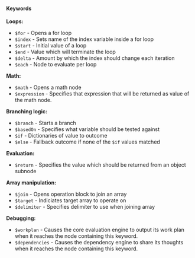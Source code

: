 #### Keywords

__Loops:__

- `$for` - Opens a for loop
- `$index` - Sets name of the index variable inside a for loop
- `$start` - Initial value of a loop
- `$end` - Value which will terminate the loop
- `$delta` - Amount by which the index should change each iteration
- `$each` - Node to evaluate per loop

__Math:__

- `$math` - Opens a math node
- `$expression` - Specifies that expression that will be returned as value of the math node.

__Branching logic:__

- `$branch` - Starts a branch
- `$basedOn` - Specifies what variable should be tested against
- `$if` - Dictionaries of value to outcome
- `$else` - Fallback outcome if none of the `$if` values matched

__Evaluation:__

- `$return` - Specifies the value which should be returned from an object subnode

__Array manipulation:__

- `$join` - Opens operation block to join an array
- `$target` - Indiciates target array to operate on
- `$delimiter` - Specifies delimiter to use when joining array

__Debugging:__

- `$workplan` - Causes the core evaluation engine to output its work plan when it reaches the node containing this keyword.
- `$dependencies` - Causes the dependency engine to share its thoughts when it reaches the node containing this keyword.